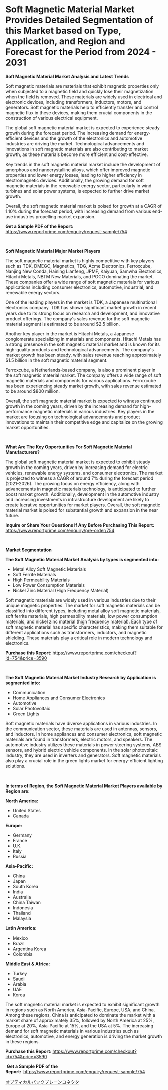 <p><h1>Soft Magnetic Material Market Provides Detailed Segmentation of this Market based on Type, Application, and Region and Forecast for the Period from 2024 - 2031</h1></p><p><strong>Soft Magnetic Material Market Analysis and Latest Trends</strong></p>
<p><p>Soft magnetic materials are materials that exhibit magnetic properties only when subjected to a magnetic field and quickly lose their magnetization when the field is removed. These materials are widely used in electrical and electronic devices, including transformers, inductors, motors, and generators. Soft magnetic materials help to efficiently transfer and control magnetic flux in these devices, making them crucial components in the construction of various electrical equipment.</p><p>The global soft magnetic material market is expected to experience steady growth during the forecast period. The increasing demand for energy-efficient devices and the growth of the electronics and automotive industries are driving the market. Technological advancements and innovations in soft magnetic materials are also contributing to market growth, as these materials become more efficient and cost-effective.</p><p>Key trends in the soft magnetic material market include the development of amorphous and nanocrystalline alloys, which offer improved magnetic properties and lower energy losses, leading to higher efficiency in electromagnetic devices. Additionally, the growing demand for soft magnetic materials in the renewable energy sector, particularly in wind turbines and solar power systems, is expected to further drive market growth.</p><p>Overall, the soft magnetic material market is poised for growth at a CAGR of 1.10% during the forecast period, with increasing demand from various end-use industries propelling market expansion.</p></p>
<p><strong>Get a Sample PDF of the Report:&nbsp;</strong> <a href="https://www.reportprime.com/enquiry/request-sample/754">https://www.reportprime.com/enquiry/request-sample/754</a></p>
<p>&nbsp;</p>
<p><strong>Soft Magnetic Material Major Market Players</strong></p>
<p><p>The soft magnetic material market is highly competitive with key players such as TDK, DMEGC, Magnetics, TDG, Acme Electronics, Ferroxcube, Nanjing New Conda, Haining Lianfeng, JPMF, Kaiyuan, Samwha Electronics, Hitachi Metals, NBTM New Materials, and POCO dominating the market. These companies offer a wide range of soft magnetic materials for various applications including consumer electronics, automotive, industrial, and renewable energy sectors.</p><p>One of the leading players in the market is TDK, a Japanese multinational electronics company. TDK has shown significant market growth in recent years due to its strong focus on research and development, and innovative product offerings. The company's sales revenue for the soft magnetic material segment is estimated to be around $2.5 billion.</p><p>Another key player in the market is Hitachi Metals, a Japanese conglomerate specializing in materials and components. Hitachi Metals has a strong presence in the soft magnetic material market and is known for its high-quality products and technological advancements. The company's market growth has been steady, with sales revenue reaching approximately $1.5 billion in the soft magnetic material segment.</p><p>Ferroxcube, a Netherlands-based company, is also a prominent player in the soft magnetic material market. The company offers a wide range of soft magnetic materials and components for various applications. Ferroxcube has been experiencing steady market growth, with sales revenue estimated to be around $800 million.</p><p>Overall, the soft magnetic material market is expected to witness continued growth in the coming years, driven by the increasing demand for high-performance magnetic materials in various industries. Key players in the market are focusing on technological advancements and product innovations to maintain their competitive edge and capitalize on the growing market opportunities.</p></p>
<p>&nbsp;</p>
<p><strong>What Are The Key Opportunities For Soft Magnetic Material Manufacturers?</strong></p>
<p><p>The global soft magnetic material market is expected to exhibit steady growth in the coming years, driven by increasing demand for electric vehicles, renewable energy systems, and consumer electronics. The market is projected to witness a CAGR of around 7% during the forecast period (2021-2026). The growing focus on energy efficiency, along with advancements in magnetic materials technology, is anticipated to further boost market growth. Additionally, development in the automotive industry and increasing investments in infrastructure development are likely to create lucrative opportunities for market players. Overall, the soft magnetic material market is poised for substantial growth and expansion in the near future.</p></p>
<p><strong>Inquire or Share Your Questions If Any Before Purchasing This Report:</strong> <a href="https://www.reportprime.com/enquiry/pre-order/754">https://www.reportprime.com/enquiry/pre-order/754</a></p>
<p>&nbsp;</p>
<p><strong>Market Segmentation</strong></p>
<p><strong>The Soft Magnetic Material Market Analysis by types is segmented into:</strong></p>
<p><ul><li>Metal Alloy Soft Magnetic Materials</li><li>Soft Ferrite Materials</li><li>High Permeability Materials</li><li>Low Power Consumption Materials</li><li>Nickel Zinc Material (High Frequency Material)</li></ul></p>
<p><p>Soft magnetic materials are widely used in various industries due to their unique magnetic properties. The market for soft magnetic materials can be classified into different types, including metal alloy soft magnetic materials, soft ferrite materials, high permeability materials, low power consumption materials, and nickel zinc material (high frequency material). Each type of soft magnetic material has specific characteristics, making them suitable for different applications such as transformers, inductors, and magnetic shielding. These materials play a critical role in modern technology and electronics.</p></p>
<p><strong>Purchase this Report:&nbsp;</strong><a href="https://www.reportprime.com/checkout?id=754&price=3590">https://www.reportprime.com/checkout?id=754&price=3590</a></p>
<p>&nbsp;</p>
<p><strong>The Soft Magnetic Material Market Industry Research by Application is segmented into:</strong></p>
<p><ul><li>Communication</li><li>Home Appliances and Consumer Electronics</li><li>Automotive</li><li>Solar Photovoltaic</li><li>Green Lights</li></ul></p>
<p><p>Soft magnetic materials have diverse applications in various industries. In the communication sector, these materials are used in antennas, sensors, and inductors. In home appliances and consumer electronics, soft magnetic materials are found in transformers, electric motors, and speakers. The automotive industry utilizes these materials in power steering systems, ABS sensors, and hybrid electric vehicle components. In the solar photovoltaic industry, they are used in inverters and generators. Soft magnetic materials also play a crucial role in the green lights market for energy-efficient lighting solutions.</p></p>
<p>&nbsp;</p>
<p><strong>In terms of Region, the Soft Magnetic Material Market Players available by Region are:</strong></p>
<p>
    <p> <strong> North America: </strong>
        <ul>
            <li>United States</li>
            <li>Canada</li>
        </ul>
        </p> 
    <p> <strong> Europe: </strong>
        <ul>
            <li>Germany</li>
            <li>France</li>
            <li>U.K.</li>
            <li>Italy</li>
            <li>Russia</li>
        </ul>
        </p> 
    <p> <strong> Asia-Pacific: </strong>
        <ul>
            <li>China</li>
            <li>Japan</li>
            <li>South Korea</li>
            <li>India</li>
            <li>Australia</li>
            <li>China Taiwan</li>
            <li>Indonesia</li>
            <li>Thailand</li>
            <li>Malaysia</li>
        </ul>
        </p> 
    <p> <strong> Latin America: </strong>
        <ul>
            <li>Mexico</li>
            <li>Brazil</li>
            <li>Argentina Korea</li>
            <li>Colombia</li>
        </ul>
        </p> 
    <p> <strong> Middle East & Africa: </strong>
        <ul>
            <li>Turkey</li>
            <li>Saudi</li>
            <li>Arabia</li>
            <li>UAE</li>
            <li>Korea</li>
        </ul>
    </p>
    </p>
<p><p>The soft magnetic material market is expected to exhibit significant growth in regions such as North America, Asia-Pacific, Europe, USA, and China. Among these regions, China is anticipated to dominate the market with a market share of approximately 35%, followed by North America at 25%, Europe at 20%, Asia-Pacific at 15%, and the USA at 5%. The increasing demand for soft magnetic materials in various industries such as electronics, automotive, and energy generation is driving the market growth in these regions.</p></p>
<p><strong>Purchase this Report: </strong><a href="https://www.reportprime.com/checkout?id=754&price=3590">https://www.reportprime.com/checkout?id=754&price=3590</a></p>
<p>&nbsp;<strong>Get a Sample PDF of the Report:&nbsp;&nbsp;</strong><a href="https://www.reportprime.com/enquiry/request-sample/754">https://www.reportprime.com/enquiry/request-sample/754</a></p>
<p><strong></strong></p>
<p><p><a href="https://github.com/mohamedbakry57/Market-Research-Report-List-3/blob/main/86454612628.md">オプティカルバックプレーンコネクタ</a></p></p>